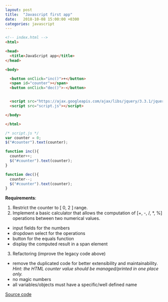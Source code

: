 ```yaml
---
layout: post
title:  "Javascript first app"
date:   2018-10-08 15:00:00 +0300
categories: javascript
---
```


```html
<!-- index.html -->
<html>

<head>
  <title>JavaScript app</title>
</head>

<body>

  <button onClick="inc()">+</button>
  <span id="counter"></span>
  <button onClick="dec()">-</button>


  <script src="https://ajax.googleapis.com/ajax/libs/jquery/3.3.1/jquery.min.js"></script>
  <script src="script.js"></script>

</body>

</html>
```

```javascript
/* script.js */
var counter = 0;
$("#counter").text(counter);

function inc(){
  counter++;
  $("#counter").text(counter);
}

function dec(){
  counter--;
  $("#counter").text(counter);
}

```

__Requirements__:
 1. Restrict the counter to [ 0, 2 ] range.
 2. Implement a basic calculator that allows the computation of [+, -, /, \*, %] operations between two numerical values.
  - input fields for the numbers
  - dropdown select for the operations
  - button for the equals function
  - display the computed result in a span element
 3. Refactoring (improve the legacy code above)
  - remove the duplicated code for better extensibility and maintainability. _Hint: the HTML counter value should be managed/printed in one place only._
  - no magic numbers
  - all variables/objects must have a specific/well defined name

  [Source code](https://github.com/xdanradu/SourceCode/tree/master/js-first-app)
